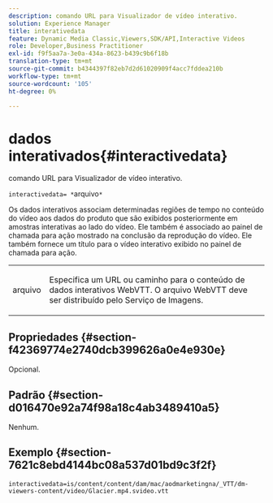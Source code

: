 ```yaml
---
description: comando URL para Visualizador de vídeo interativo.
solution: Experience Manager
title: interativedata
feature: Dynamic Media Classic,Viewers,SDK/API,Interactive Videos
role: Developer,Business Practitioner
exl-id: f9f5aa7a-3e0a-434a-8623-b439c9b6f18b
translation-type: tm+mt
source-git-commit: b4344397f82eb7d2d61020909f4acc7fddea210b
workflow-type: tm+mt
source-wordcount: '105'
ht-degree: 0%

---
```


# dados interativados{#interactivedata}

comando URL para Visualizador de vídeo interativo.

`interactivedata= *`arquivo`*`

Os dados interativos associam determinadas regiões de tempo no conteúdo do vídeo aos dados do produto que são exibidos posteriormente em amostras interativas ao lado do vídeo. Ele também é associado ao painel de chamada para ação mostrado na conclusão da reprodução do vídeo. Ele também fornece um título para o vídeo interativo exibido no painel de chamada para ação.

<table id="table_C616483932C2482CA9794DDD7313FD7C"> 
 <tbody> 
  <tr> 
   <td colname="col1"> <p> <span class="codeph"> <span class="varname"> arquivo</span> </span> </p> </td> 
   <td colname="col2"> <p> Especifica um URL ou caminho para o conteúdo de dados interativos WebVTT. O arquivo WebVTT deve ser distribuído pelo Serviço de Imagens. </p> </td> 
  </tr> 
 </tbody> 
</table>

## Propriedades {#section-f42369774e2740dcb399626a0e4e930e}

Opcional.

## Padrão {#section-d016470e92a74f98a18c4ab3489410a5}

Nenhum.

## Exemplo {#section-7621c8ebd4144bc08a537d01bd9c3f2f}

```
interactivedata=is/content/content/dam/mac/aodmarketingna/_VTT/dm-viewers-content/video/Glacier.mp4.svideo.vtt
```
